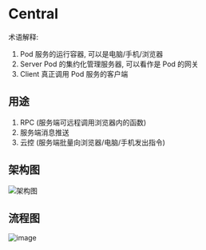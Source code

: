 # Central

术语解释:

1. Pod 服务的运行容器, 可以是电脑/手机/浏览器
2. Server Pod 的集约化管理服务器, 可以看作是 Pod 的网关
3. Client 真正调用 Pod 服务的客户端

## 用途

1. RPC (服务端可远程调用浏览器内的函数)
2. 服务端消息推送
3. 云控 (服务端批量向浏览器/电脑/手机发出指令)

## 架构图

![架构图](https://github.com/SOVLOOKUP/central/assets/53158137/4b9ff7a8-83f4-4a90-9f6c-67946738197a)

## 流程图

![image](https://github.com/SOVLOOKUP/central/assets/53158137/7e34a67a-9f53-4fbd-8b71-8ee977214bbc)

